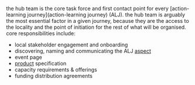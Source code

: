the hub team is the core task force and first contact point for every [action-learning journey](action-learning journey) (ALJ). the hub team is arguably the most essential factor in a given journey, because they are the access to the locality and the point of initiation for the rest of what will be organised. core responsibilities include:

- local stakeholder engagement and onboarding
- discovering, naming and communicating the ALJ [aspect](aspect)
- event page
- [product](product) specification 
- capacity requirements & offerings
- funding distribution agreements

